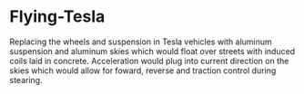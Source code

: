 # Flying-Tesla
Replacing the wheels and suspension in Tesla vehicles with aluminum suspension and aluminum skies which would float over streets with induced coils laid in concrete. Acceleration would plug into current direction on the skies which would allow for foward, reverse and traction control during stearing.

